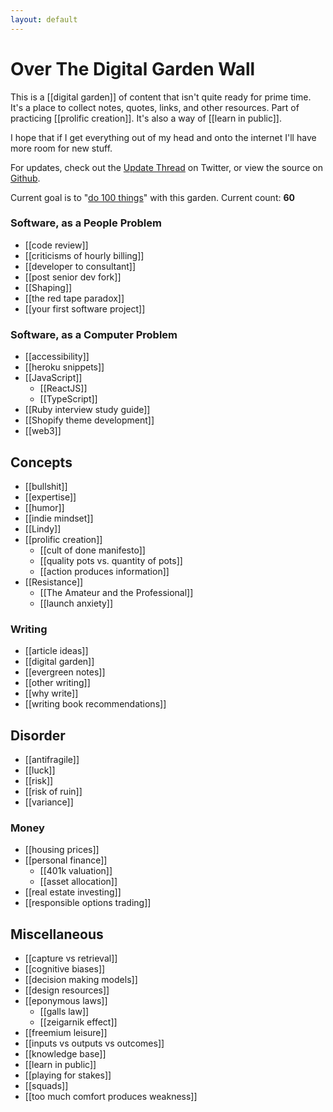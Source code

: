 ```yaml
---
layout: default
---
```

# Over The Digital Garden Wall

This is a [[digital garden]] of content that isn't quite ready for prime time. It's a place to collect notes, quotes, links, and other resources. Part of practicing [[prolific creation]]. It's also a way of [[learn in public]].

I hope that if I get everything out of my head and onto the internet I'll have more room for new stuff. 

For updates, check out the [Update Thread](https://twitter.com/GSto/status/1410238607684780032) on Twitter, or view the source on [Github](https://github.com/GSto/digital-garden).

Current goal is to "[do 100 things](https://www.visakanv.com/blog/100-2/)" with this garden. Current count: **60**
### Software, as a People Problem
* [[code review]]
* [[criticisms of hourly billing]]
* [[developer to consultant]]
* [[post senior dev fork]]
* [[Shaping]]
* [[the red tape paradox]]
* [[your first software project]]
### Software, as a Computer Problem
* [[accessibility]]
* [[heroku snippets]]
* [[JavaScript]]
  * [[ReactJS]]
  * [[TypeScript]]
* [[Ruby interview study guide]]
* [[Shopify theme development]]
* [[web3]]
## Concepts
* [[bullshit]]
* [[expertise]]
* [[humor]]
* [[indie mindset]]
* [[Lindy]]
* [[prolific creation]]
  * [[cult of done manifesto]]
  * [[quality pots vs. quantity of pots]]
  * [[action produces information]]
* [[Resistance]]
  * [[The Amateur and the Professional]]
  * [[launch anxiety]]
### Writing
* [[article ideas]]
* [[digital garden]]
* [[evergreen notes]]
* [[other writing]]
* [[why write]]
* [[writing book recommendations]]
## Disorder
* [[antifragile]]
* [[luck]]
* [[risk]]
* [[risk of ruin]]
* [[variance]]

### Money
* [[housing prices]]
* [[personal finance]]
  * [[401k valuation]]
  * [[asset allocation]]
* [[real estate investing]]
* [[responsible options trading]]

## Miscellaneous

* [[capture vs retrieval]]
* [[cognitive biases]]
* [[decision making models]]
* [[design resources]]
* [[eponymous laws]]
  * [[galls law]]
  * [[zeigarnik effect]]
* [[freemium leisure]]
* [[inputs vs outputs vs outcomes]]
* [[knowledge base]]
* [[learn in public]]
* [[playing for stakes]]
* [[squads]]
* [[too much comfort produces weakness]]
